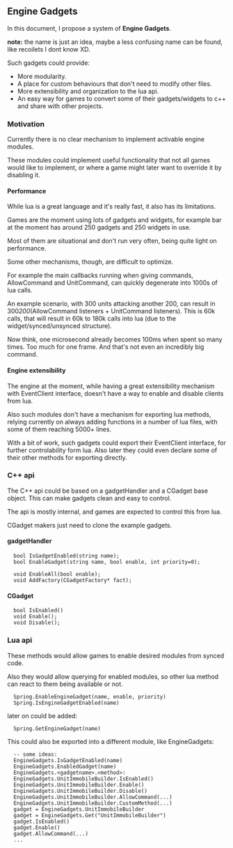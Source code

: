 ## Engine Gadgets

In this document, I propose a system of **Engine Gadgets**.

**note:** the name is just an idea, maybe a less confusing name can be found, like recoilets I dont know XD.

Such gadgets could provide:

- More modularity.
- A place for custom behaviours that don't need to modify other files.
- More extensibility and organization to the lua api.
- An easy way for games to convert some of their gadgets/widgets to c++ and share with other projects.

### Motivation

Currently there is no clear mechanism to implement activable engine modules.

These modules could implement useful functionality that not all games would like to implement, or where a game might later want to override it by disabling it.

#### Performance

While lua is a great language and it's really fast, it also has its limitations.

Games are the moment using lots of gadgets and widgets, for example bar at the moment has around 250 gadgets and 250 widgets in use.

Most of them are situational and don't run very often, being quite light on performance.

Some other mechanisms, though, are difficult to optimize.

For example the main callbacks running when giving commands, AllowCommand and UnitCommand, can quickly degenerate into 1000s of lua calls.

An example scenario, with 300 units attacking another 200, can result in 300*200*(AllowCommand listeners + UnitCommand listeners). This is 60k calls, that will result in 60k to 180k calls into lua (due to the widget/synced/unsynced structure).

Now think, one microsecond already becomes 100ms when spent so many times. Too much for one frame. And that's not even an incredibly big command.

#### Engine extensibility

The engine at the moment, while having a great extensibility mechanism with EventClient interface, doesn't have a way to enable and disable clients from lua.

Also such modules don't have a mechanism for exporting lua methods, relying currently on always adding functions in a number of lua files, with some of them reaching 5000+ lines.

With a bit of work, such gadgets could export their EventClient interface, for further controlability form lua. Also later they could even declare some of their other methods for exporting directly.


### C++ api

The C++ api could be based on a gadgetHandler and a CGadget base object. This can make gadgets clean and easy to control.

The api is mostly internal, and games are expected to control this from lua.

CGadget makers just need to clone the example gadgets.

#### gadgetHandler

```
  bool IsGadgetEnabled(string name);
  bool EnableGadget(string name, bool enable, int priority=0);

  void EnableAll(bool enable);
  void AddFactory(CGadgetFactory* fact);

```

#### CGadget

```
  bool IsEnabled()
  void Enable();
  void Disable();
```


### Lua api

These methods would allow games to enable desired modules from synced code.

Also they would allow querying for enabled modules, so other lua method can react to them being available or not.

```
  Spring.EnableEngineGadget(name, enable, priority)
  Spring.IsEngineGadgetEnabled(name)
```

later on could be added:

```
  Spring.GetEngineGadget(name)
```

This could also be exported into a different module, like EngineGadgets:


```
  -- some ideas:
  EngineGadgets.IsGadgetEnabled(name)
  EngineGadgets.EnabledGadget(name)
  EngineGadgets.<gadgetname>.<method>:
  EngineGadgets.UnitImmobileBuilder.IsEnabled()
  EngineGadgets.UnitImmobileBuilder.Enable()
  EngineGadgets.UnitImmobileBuilder.Disable()
  EngineGadgets.UnitImmobileBuilder.AllowCommand(...)
  EngineGadgets.UnitImmobileBuilder.CustomMethod(...)
  gadget = EngineGadgets.UnitImmobileBuilder
  gadget = EngineGadgets.Get("UnitImmobileBuilder")
  gadget.IsEnabled()
  gadget.Enable()
  gadget.AllowCommand(...)
  ...
```
